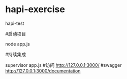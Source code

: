 # hapi-exercise

hapi-test

#启动项目

node app.js

#持续集成

supervisor app.js #访问
http://127.0.0.1:3000/
#swagger
http://127.0.0.1:3000/documentation
